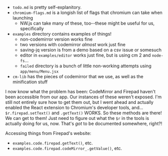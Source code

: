* `todo.md` is pretty self-explanitory.
* `chromium-flags.md` is a longish list of flags that chromium can take when launching
  * NW.js can take many of these, too--these might be useful for us, specifically
* `examples` directory contains examples of things!
  * non-codemirror version works fine
  * two versions with codemirror _almost_ work just fine
  * saving-jq version is from a demo based on a csv issue or somesuch
  * editor in `examples/editor` works just fine, but is using cm 2 and `node-fs`...
  * `failed` directory is a bunch of little non-working attempts using `app/menu/Menu.jsx`
* `cm-lib` has the pieces of codemirror that we use, as well as the minification stuff

I now know what the problem has been: CodeMirror and Firepad haven't been accessible from our app.
Our instances of these weren't exposed. I'm still not entirely sure how to get them out,
but I went ahead and actually enabled the React extension to Chromium's developer tools, and...
`$r.firepad.setText()` and `.getText()` WORKS. So these methods are there! We can get to them!
Just need to figure out what the `$r` in the tools is actually doing for us, now. That's _got_ to be
documented somewhere, right?!

Accessing things from Firepad's website:
* `examples.code.firepad.getText()`, etc.
* `examples.code.firepad.codeMirror_.getValue()`, etc.

